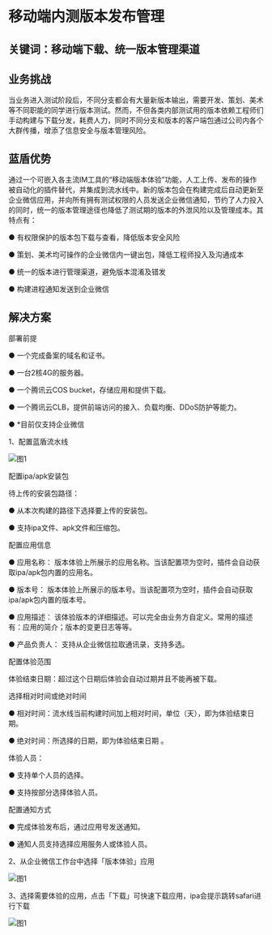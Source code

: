 # 移动端内测版本发布管理


## 关键词：移动端下载、统一版本管理渠道<a id="&#x51C6;&#x5907;&#x4E8B;&#x9879;"></a>

## 业务挑战 <a id="&#x51C6;&#x5907;&#x4E8B;&#x9879;"></a>

当业务进入测试阶段后，不同分支都会有大量新版本输出，需要开发、策划、美术等不同职能的同学进行版本测试。然而，不但各类内部测试用的版本依赖工程师们手动构建与下载分发，耗费人力，同时不同分支和版本的客户端包通过公司内各个大群传播，增添了信息安全与版本管理风险。

## 蓝盾优势 <a id="&#x51C6;&#x5907;&#x4E8B;&#x9879;"></a>

通过一个可嵌入各主流IM工具的“移动端版本体验”功能，人工上传、发布的操作被自动化的插件替代，并集成到流水线中。新的版本包会在构建完成后自动更新至企业微信应用，并向所有拥有测试权限的人员发送企业微信通知，节约了人力投入的同时，统一的版本管理途径也降低了测试期的版本的外泄风险以及管理成本。其特点有：

● 有权限保护的版本包下载与查看，降低版本安全风险

● 策划、美术均可操作的企业微信内一键出包，降低工程师投入及沟通成本

● 统一的版本进行管理渠道，避免版本混淆及错发

● 构建进程通知发送到企业微信


## 解决方案 <a id="&#x51C6;&#x5907;&#x4E8B;&#x9879;"></a>

部署前提

● 一个完成备案的域名和证书。

● 一台2核4G的服务器。

● 一个腾讯云COS bucket，存储应用和提供下载。

● 一个腾讯云CLB，提供前端访问的接入、负载均衡、DDoS防护等能力。

● *目前仅支持企业微信

1、配置蓝盾流水线

![&#x56FE;1](../../../assets/scene-version-release-management-a.png)

配置ipa/apk安装包

 待上传的安装包路径：

● 从本次构建的路径下选择要上传的安装包。

● 支持ipa文件、apk文件和压缩包。

配置应用信息

● 应用名称：  版本体验上所展示的应用名称。当该配置项为空时，插件会自动获取ipa/apk包内置的应用名。

●  版本号： 版本体验上所展示的版本号。当该配置项为空时，插件会自动获取ipa/apk包内置的版本号。

●  应用描述： 该体验版本的详细描述。可以完全由业务方自定义。常用的描述有：应用的简介；版本的变更日志等等。

●  产品负责人： 支持从企业微信拉取通讯录，支持多选。

配置体验范围

 体验结束日期：超过这个日期后体验会自动过期并且不能再被下载。

 选择相对时间或绝对时间 

● 相对时间：流水线当前构建时间加上相对时间，单位（天），即为体验结束日期。

● 绝对时间：所选择的日期，即为体验结束日期        。

  体验人员： 

● 支持单个人员的选择。

● 支持按部分选择体验人员。

 配置通知方式

●  完成体验发布后，通过应用号发送通知。

●  通知人员支持选择应用服务人或体验人员。

2、从企业微信工作台中选择「版本体验」应用



![&#x56FE;1](../../../assets/scene-version-release-management-b.png)

3、选择需要体验的应用，点击「下载」可快速下载应用，ipa会提示跳转safari进行下载



![&#x56FE;1](../../../assets/scene-version-release-management-c.png)